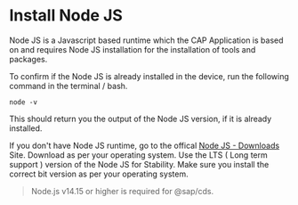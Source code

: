 # Install Node JS

Node JS is a Javascript based runtime which the CAP Application is based on and requires Node JS installation for the installation of tools and packages.

To confirm if the Node JS is already installed in the device, run the following command in the terminal / bash.

```
node -v
```

This should return you the output of the Node JS version, if it is already installed.

If you don't have Node JS runtime, go to the offical [Node JS - Downloads](https://nodejs.org/en/download/) Site.
Download as per your operating system. Use the LTS ( Long term support ) version of the Node JS for Stability.
Make sure you install the correct bit version as per your operating system.

> Node.js v14.15 or higher is required for @sap/cds.
